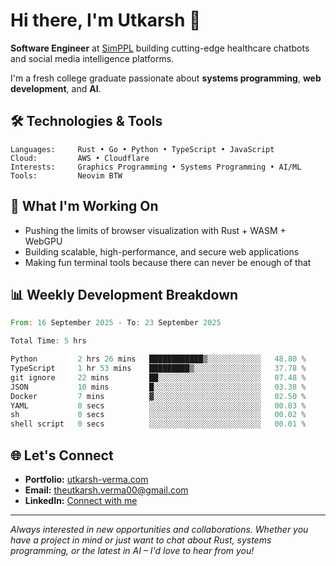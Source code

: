 # Hi there, I'm Utkarsh 👋

**Software Engineer** at [SimPPL](https://simppl.org) building cutting-edge healthcare chatbots and social media intelligence platforms.

I'm a fresh college graduate passionate about **systems programming**, **web development**, and **AI**.

## 🛠️ Technologies & Tools

```
Languages:     Rust • Go • Python • TypeScript • JavaScript
Cloud:         AWS • Cloudflare
Interests:     Graphics Programming • Systems Programming • AI/ML
Tools:         Neovim BTW
```

## 🚀 What I'm Working On

- Pushing the limits of browser visualization with Rust + WASM + WebGPU
- Building scalable, high-performance, and secure web applications
- Making fun terminal tools because there can never be enough of that

## 📊 Weekly Development Breakdown

<!--START_SECTION:waka-->

```rust
From: 16 September 2025 - To: 23 September 2025

Total Time: 5 hrs

Python         2 hrs 26 mins   ████████████▒░░░░░░░░░░░░   48.80 %
TypeScript     1 hr 53 mins    █████████▒░░░░░░░░░░░░░░░   37.78 %
git ignore     22 mins         ██░░░░░░░░░░░░░░░░░░░░░░░   07.48 %
JSON           10 mins         █░░░░░░░░░░░░░░░░░░░░░░░░   03.38 %
Docker         7 mins          ▓░░░░░░░░░░░░░░░░░░░░░░░░   02.50 %
YAML           0 secs          ░░░░░░░░░░░░░░░░░░░░░░░░░   00.03 %
sh             0 secs          ░░░░░░░░░░░░░░░░░░░░░░░░░   00.02 %
shell script   0 secs          ░░░░░░░░░░░░░░░░░░░░░░░░░   00.01 %
```

<!--END_SECTION:waka-->

## 🌐 Let's Connect

- **Portfolio:** [utkarsh-verma.com](https://utkarsh-verma.com)
- **Email:** theutkarsh.verma00@gmail.com
- **LinkedIn:** [Connect with me](https://linkedin.com/in/utkarsh-verm4)

---

*Always interested in new opportunities and collaborations. Whether you have a project in mind or just want to chat about Rust, systems programming, or the latest in AI – I'd love to hear from you!*
